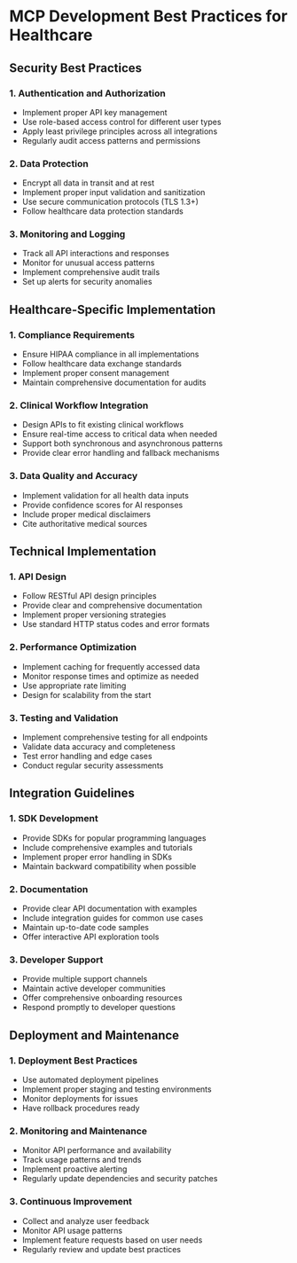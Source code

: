 # MCP Development Best Practices for Healthcare

## Security Best Practices

### 1. Authentication and Authorization

- Implement proper API key management
- Use role-based access control for different user types
- Apply least privilege principles across all integrations
- Regularly audit access patterns and permissions

### 2. Data Protection

- Encrypt all data in transit and at rest
- Implement proper input validation and sanitization
- Use secure communication protocols (TLS 1.3+)
- Follow healthcare data protection standards

### 3. Monitoring and Logging

- Track all API interactions and responses
- Monitor for unusual access patterns
- Implement comprehensive audit trails
- Set up alerts for security anomalies

## Healthcare-Specific Implementation

### 1. Compliance Requirements

- Ensure HIPAA compliance in all implementations
- Follow healthcare data exchange standards
- Implement proper consent management
- Maintain comprehensive documentation for audits

### 2. Clinical Workflow Integration

- Design APIs to fit existing clinical workflows
- Ensure real-time access to critical data when needed
- Support both synchronous and asynchronous patterns
- Provide clear error handling and fallback mechanisms

### 3. Data Quality and Accuracy

- Implement validation for all health data inputs
- Provide confidence scores for AI responses
- Include proper medical disclaimers
- Cite authoritative medical sources

## Technical Implementation

### 1. API Design

- Follow RESTful API design principles
- Provide clear and comprehensive documentation
- Implement proper versioning strategies
- Use standard HTTP status codes and error formats

### 2. Performance Optimization

- Implement caching for frequently accessed data
- Monitor response times and optimize as needed
- Use appropriate rate limiting
- Design for scalability from the start

### 3. Testing and Validation

- Implement comprehensive testing for all endpoints
- Validate data accuracy and completeness
- Test error handling and edge cases
- Conduct regular security assessments

## Integration Guidelines

### 1. SDK Development

- Provide SDKs for popular programming languages
- Include comprehensive examples and tutorials
- Implement proper error handling in SDKs
- Maintain backward compatibility when possible

### 2. Documentation

- Provide clear API documentation with examples
- Include integration guides for common use cases
- Maintain up-to-date code samples
- Offer interactive API exploration tools

### 3. Developer Support

- Provide multiple support channels
- Maintain active developer communities
- Offer comprehensive onboarding resources
- Respond promptly to developer questions

## Deployment and Maintenance

### 1. Deployment Best Practices

- Use automated deployment pipelines
- Implement proper staging and testing environments
- Monitor deployments for issues
- Have rollback procedures ready

### 2. Monitoring and Maintenance

- Monitor API performance and availability
- Track usage patterns and trends
- Implement proactive alerting
- Regularly update dependencies and security patches

### 3. Continuous Improvement

- Collect and analyze user feedback
- Monitor API usage patterns
- Implement feature requests based on user needs
- Regularly review and update best practices

